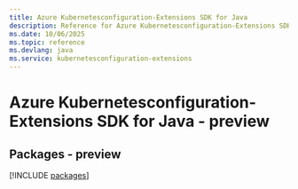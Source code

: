```yaml
---
title: Azure Kubernetesconfiguration-Extensions SDK for Java
description: Reference for Azure Kubernetesconfiguration-Extensions SDK for Java
ms.date: 10/06/2025
ms.topic: reference
ms.devlang: java
ms.service: kubernetesconfiguration-extensions
---
```

# Azure Kubernetesconfiguration-Extensions SDK for Java - preview
## Packages - preview
[!INCLUDE [packages](kubernetesconfiguration-extensions-index.md)]